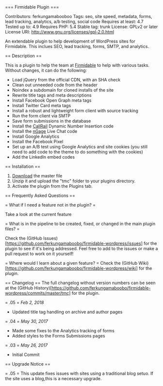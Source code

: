 === Firmidable Plugin ===

Contributors: ferkungamabooboo
Tags: seo, site speed, metadata, forms, lead tracking, analytics, a/b testing, social code
Requires at least: 4.7
Tested up to: 4.9
Requires PHP: 5.4
Stable tag: trunk
License: GPLv2 or later
License URI: http://www.gnu.org/licenses/gpl-2.0.html

An extendable plugin to help development of WordPress sites for Firmidable. This inclues SEO, lead tracking, forms, SMTP, and analytics.

== Description ==

This is a plugin to help the team at [Firmidable](https://firmidable.com/) to help with various tasks. Without changes, it can do the following:
* Load jQuery from the official CDN, with an SHA check
* Clean out unneeded code from the header
* Noindex a subdomain for cloned installs of the site
* Rewrite title tags and meta descriptions
* Install Facebook Open Graph meta tags
* Install Twitter Card meta tags
* Install a robust and lightweight form client with source tracking
* Run the form client via SMTP
* Save form submissions in the database
* Install the [CallRail](https://www.callrail.com/agency/) Dynamic Number Insertion code
* Install the [nGage](https://www.ngagelive.com/legal/) Live Chat code
* Install Google Analytics
* Install the Facebook Pixel
* Set up an A/B test using Google Analytics and site cookies (you still need to add code to the theme to do something with the cookies)
* Add the LinkedIn embed codes

== Installation ==
1. [Download](https://github.com/ferkungamaboobo/firmidable-wordpress/archive/master.zip) the master file
1. Unzip it and upload the "tmc" folder to your plugins directory.
1. Activate the plugin from the Plugins tab.

== Frequently Asked Questions ==

= What if I need a feature not in the plugin? =

Take a look at the current feature

= What is in the pipeline to be created, fixed, or changed in the main plugin files? = 

Check the (GitHub Issues)[https://github.com/ferkungamaboobo/firmidable-wordpress/issues] for the plugin to see if it's being addressed. Feel free to add to the issues or make a pull request to work on it yourself!

= Where would I learn about a given feature? =
Check the (GitHub Wiki)[https://github.com/ferkungamaboobo/firmidable-wordpress/wiki] for the plugin.

== Changelog ==
The full changelog without version numbers can be seen at the (GitHub History)[https://github.com/ferkungamaboobo/firmidable-wordpress/commits/master/tmc] for the plugin.

= .05 =
*Feb 2, 2018*
* Updated title tag handling on archive and author pages

= .04 =
*May 30, 2017*
* Made some fixes to the Analytics tracking of forms
* Added styles to the Forms Submissions pages

= .03 =
*May 26, 2017*
* Initial Commit

== Upgrade Notice ==

= .05 =
This update fixes issues with sites using a traditional blog setuo. If the site uses a blog,this is a necessary upgrade.
